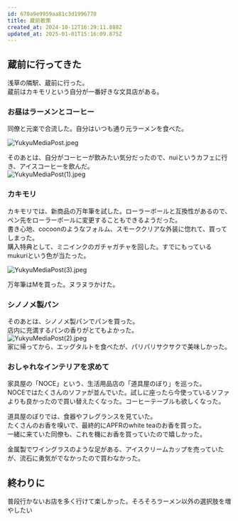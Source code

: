 ```yaml
---
id: 670a9e9959aa81c3d1996770
title: 蔵前散策
created_at: 2024-10-12T16:29:11.888Z
updated_at: 2025-01-01T15:16:09.875Z
---
```


<h2>蔵前に行ってきた</h2>
<p>浅草の隣駅、蔵前に行った。<br/>
蔵前はカキモリという自分が一番好きな文具店がある。</p>
<h3>お昼はラーメンとコーヒー</h3>
<p>同僚と元楽で合流した。自分はいつも通り元ラーメンを食べた。</p>
<p><img alt="YukyuMediaPost.jpeg" src="YukyuMediaPost.jpeg"/></p>
<p>そのあとは、自分がコーヒーが飲みたい気分だったので、nuiというカフェに行き、アイスコーヒーを飲んだ。<br/>
<img alt="YukyuMediaPost(1).jpeg" src="YukyuMediaPost(1).jpeg"/></p>
<h3>カキモリ</h3>
<p>カキモリでは、新商品の万年筆を試した。ローラーボールと互換性があるので、ペン先をローラーボールに変更することもできるようだった。<br/>
書き心地、cocoonのようなフォルム、スモーククリアな外装に惚れて、買ってしまった。<br/>
購入特典として、ミニインクのガチャガチャを回した。すでにもっているmukuriという色が当たった。</p>
<p><img alt="YukyuMediaPost(3).jpeg" src="YukyuMediaPost(3).jpeg"/></p>
<p>万年筆はMを買った。ヌラヌラかけた。</p>
<h3>シノノメ製パン</h3>
<p>そのあとは、シノノメ製パンでパンを買った。<br/>
店内に充満するパンの香りがとてもよかった。<br/>
<img alt="YukyuMediaPost(2).jpeg" src="YukyuMediaPost(2).jpeg"/><br/>
家に帰ってから、エッグタルトを食べたが、パリパリサクサクで美味しかった。</p>
<h3>おしゃれなインテリアを求めて</h3>
<p>家具屋の「NOCE」という、生活用品店の「道具屋のぼり」を巡った。<br/>
NOCEではたくさんのソファが並んでいた。試しに座ったら今使っているソファよりも良かったので買い替えたくなった。コーヒーテーブルも欲しくなった。</p>
<p>道具屋のぼりでは、食器やフレグランスを見ていた。<br/>
たくさんのお香を嗅いで、最終的にAPFRのwhite teaのお香を買った。<br/>
一緒に来ていた同僚も、これを機にお香を買っていたので嬉しかった。</p>
<p>金属製でワイングラスのような足がある、アイスクリームカップを売っていたが、流石に勇気がでなかったので買わなかった。</p>
<h2>終わりに</h2>
<p>普段行かないお店を多く行けて楽しかった。そろそろラーメン以外の選択肢を増やしたい</p>
